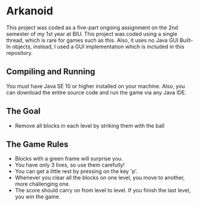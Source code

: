 # Arkanoid

This project was coded as a five-part ongoing assignment on the 2nd semester of my 1st year at BIU.
This project was coded using a single thread, which is rare for games such as this. Also, it uses no Java GUI Built-In objects, instead, I used a GUI implementation which is included in this repository.

## Compiling and Running
You must have Java SE 10 or higher installed on your machine.
Also, you can download the entire source code and run the game via any Java IDE.

## The Goal
-	Remove all blocks in each level by striking them with the ball

<!-- ![Arkanoid Game](https://github.com/giligutfeld/Arkanoid/blob/b50c27ec07252bad197941fa153824097facbe4f/The_monster.png) -->

## The Game Rules
-	Blocks with a green frame will surprise you.
- You have only 3 lives, so use them carefully!
-  You can get a little rest by pressing on the key 'p'.
- Whenever you clear all the blocks on one level, you move to another, more challenging one. 
- The score should carry on from level to level. If you finish the last level, you win the game.

<!-- ![Arkanoid Game](https://github.com/giligutfeld/Arkanoid/blob/38c8a2a72698a56118babbad119d8e23964d5f3b/Final_four.png) -->

